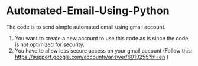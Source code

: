 # Automated-Email-Using-Python
The code is to send simple automated email using gmail account.
1. You want to create a new account to use this code as is since the code is not optimized for security. 
2. You have to allow less secure access on your gmail account (Follow this: https://support.google.com/accounts/answer/6010255?hl=en )
